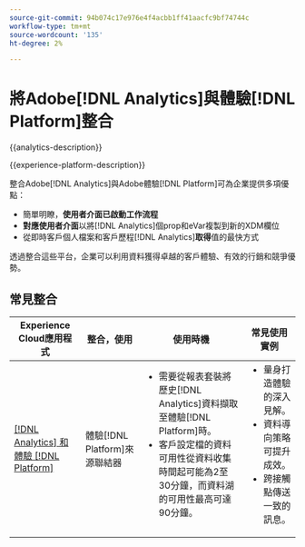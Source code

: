 ```yaml
---
source-git-commit: 94b074c17e976e4f4acbb1ff41aacfc9bf74744c
workflow-type: tm+mt
source-wordcount: '135'
ht-degree: 2%

---
```



# 將Adobe[!DNL Analytics]與體驗[!DNL Platform]整合

{{analytics-description}}

{{experience-platform-description}}

整合Adobe[!DNL Analytics]與Adobe體驗[!DNL Platform]可為企業提供多項優點：

+ 簡單明瞭，**使用者介面已啟動工作流程**
+ **對應使用者介面**&#x200B;以將[!DNL Analytics]個prop和eVar複製到新的XDM欄位
+ 從即時客戶個人檔案和客戶歷程&#x200B;[!DNL Analytics]**取得**&#x200B;值的最快方式

透過整合這些平台，企業可以利用資料獲得卓越的客戶體驗、有效的行銷和競爭優勢。

## 常見整合

<table>
    <thead>
        <tr>
            <th>Experience Cloud應用程式</th>
            <th>整合，使用</th>
            <th>使用時機</th>
            <th>常見使用實例</th>
        </tr>
    </thead>
    <tbody>
        <tr>
            <td><a href="https://experienceleague.adobe.com/docs/experience-platform/sources/ui-tutorials/create/adobe-applications/analytics.html" target="_blank" rel="noreferrer">[!DNL Analytics] 和體驗 [!DNL Platform]</a></td>
            <td>體驗[!DNL Platform]來源聯結器</td>
            <td>
                <ul style="margin-top: 0;">
                    <li>需要從報表套裝將歷史[!DNL Analytics]資料擷取至體驗[!DNL Platform]時。</li>
                    <li>客戶設定檔的資料可用性從資料收集時間起可能為2至30分鐘，而資料湖的可用性最高可達90分鐘。</li>
                </ul>
            </td>
            <td>
                <ul style="margin-top: 0;">
                    <li>量身打造體驗的深入見解。</li>
                    <li>資料導向策略可提升成效。</li>
                    <li>跨接觸點傳送一致的訊息。</li>
                </ul>
            </td>
        </tr>
    </tbody>          
</table>
